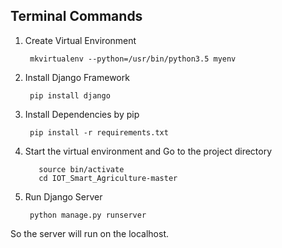 
## Terminal Commands

1. Create Virtual Environment
    
        mkvirtualenv --python=/usr/bin/python3.5 myenv

2. Install Django Framework
      
        pip install django

3. Install Dependencies by pip

        pip install -r requirements.txt
        
4. Start the virtual environment and Go to the project directory
          
          source bin/activate
          cd IOT_Smart_Agriculture-master
          
          
5. Run Django Server

        python manage.py runserver


So the server will run on the localhost.
